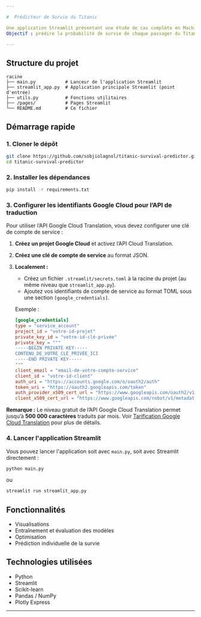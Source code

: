```yaml
---

#  Prédicteur de Survie du Titanic

Une application Streamlit présentant une étude de cas complète en Machine Learning.
Objectif : prédire la probabilité de survie de chaque passager du Titanic en fonction de caractéristiques telles que l’âge, le sexe, la classe et les membres de la famille à bord.

---
```


## Structure du projet

```
racine
├── main.py           # Lanceur de l'application Streamlit
├── streamlit_app.py  # Application principale Streamlit (point d'entrée)
├── utils.py          # Fonctions utilitaires
├── /pages/           # Pages Streamlit
└── README.md         # Ce fichier
```

##  Démarrage rapide

### 1. Cloner le dépôt

```bash
git clone https://github.com/sobjiolagnol/titanic-survival-predictor.git
cd titanic-survival-predictor
```

### 2. Installer les dépendances

```bash
pip install -r requirements.txt
```

### 3. Configurer les identifiants Google Cloud pour l’API de traduction

Pour utiliser l’API Google Cloud Translation, vous devez configurer une clé de compte de service :

1. **Créez un projet Google Cloud** et activez l’API Cloud Translation.

2. **Créez une clé de compte de service** au format JSON.

3. **Localement :**

   * Créez un fichier `.streamlit/secrets.toml` à la racine du projet (au même niveau que `streamlit_app.py`).
   * Ajoutez vos identifiants de compte de service au format TOML sous une section `[google_credentials]`.

   Exemple :

   ```toml
   [google_credentials]
   type = "service_account"
   project_id = "votre-id-projet"
   private_key_id = "votre-id-clé-privée"
   private_key = """
   -----BEGIN PRIVATE KEY-----
   CONTENU_DE_VOTRE_CLÉ_PRIVÉE_ICI
   -----END PRIVATE KEY-----
   """
   client_email = "email-de-votre-compte-service"
   client_id = "votre-id-client"
   auth_uri = "https://accounts.google.com/o/oauth2/auth"
   token_uri = "https://oauth2.googleapis.com/token"
   auth_provider_x509_cert_url = "https://www.googleapis.com/oauth2/v1/certs"
   client_x509_cert_url = "https://www.googleapis.com/robot/v1/metadata/x509/email-de-votre-compte-service"
   ```

**Remarque :** Le niveau gratuit de l’API Google Cloud Translation permet jusqu’à **500 000 caractères** traduits par mois.
Voir [Tarification Google Cloud Translation](https://cloud.google.com/translate/pricing) pour plus de détails.

### 4. Lancer l'application Streamlit

Vous pouvez lancer l'application soit avec `main.py`, soit avec Streamlit directement :

```bash
python main.py
```

ou

```bash
streamlit run streamlit_app.py
```

##  Fonctionnalités

* Visualisations
* Entraînement et évaluation des modèles
* Optimisation
* Prédiction individuelle de la survie

## Technologies utilisées

* Python
* Streamlit
* Scikit-learn
* Pandas / NumPy
* Plotly Express
---
